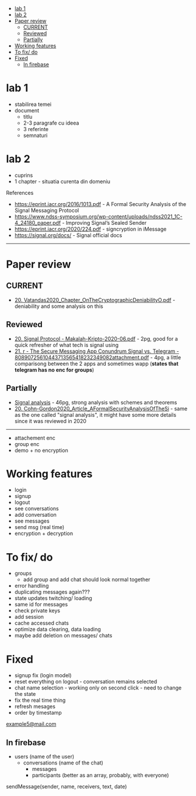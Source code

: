 - [lab 1](#lab-1)
- [lab 2](#lab-2)
- [Paper review](#paper-review)
	- [CURRENT](#current)
	- [Reviewed](#reviewed)
	- [Partially](#partially)
- [Working features](#working-features)
- [To fix/ do](#to-fix-do)
- [Fixed](#fixed)
	- [In firebase](#in-firebase)


# lab 1
- stabilirea temei
- document
	- titlu
	- 2-3 paragrafe cu ideea
	- 3 referinte
	- semnaturi


# lab 2
- cuprins
- 1 chapter - situatia curenta din domeniu



References
- https://eprint.iacr.org/2016/1013.pdf - A Formal Security Analysis of the Signal Messaging Protocol
- https://www.ndss-symposium.org/wp-content/uploads/ndss2021_1C-4_24180_paper.pdf - Improving Signal’s Sealed Sender 
- https://eprint.iacr.org/2020/224.pdf - signcryption in iMessage
- https://signal.org/docs/ - Signal official docs


---

# Paper review

## CURRENT

- [20. Vatandas2020_Chapter_OnTheCryptographicDeniabilityO.pdf](./pdf/papers/signal/20.%20Vatandas2020_Chapter_OnTheCryptographicDeniabilityO.pdf) - deniability and some analysis on this


## Reviewed
- [20. Signal Protocol - Makalah-Kripto-2020-06.pdf](./Pdf/papers/signal/20.%20Signal%20Protocol%20-%20Makalah-Kripto-2020-06.pdf) - 2pg, good for a quick refresher of what tech is signal using
- [21. r - The Secure Messaging App Conundrum Signal vs. Telegram - 80890725610443713565418232349082attachment.pdf](./pdf/papers/signal/21.%20r%20-%20The%20Secure%20Messaging%20App%20Conundrum%20Signal%20vs.%20Telegram%20-%2080890725610443713565418232349082attachment.pdf) - 4pg, a little comparisong between the 2 apps and sometimes wapp (**states that telegram has no enc for groups**)

## Partially
- [Signal analysis](PDF/Papers/Signal/16.%2019.%20r%20-%20A%20Formal%20Security%20Analysis%20of%20the%20Signal%20Messaging%20Protocol%20-%202016-1013.pdf) - 46pg, strong analysis with schemes and theorems
- [20. Cohn-Gordon2020_Article_AFormalSecurityAnalysisOfTheSi](./PDF/Papers/Signal/20.%20Cohn-Gordon2020_Article_AFormalSecurityAnalysisOfTheSi.pdf) - same as the one called "signal analysis", it might have some more details since it was reviewed in 2020


---

- attachement enc
- group enc
- demo + no encryption

# Working features
- login
- signup
- logout
- see conversations
- add conversation
- see messages
- send msg (real time)
- encryption + decryption


# To fix/ do
- groups
	- add group and add chat should look normal together
- error handling
- duplicating messages again???
- state updates twitching/ loading 
- same id for messages
- check private keys
- add session
- cache accessed chats
- optimize data clearing, data loading
- maybe add deletion on messages/ chats


# Fixed
- signup fix (login model)
- reset everything on logout - conversation remains selected
- chat name selection - working only on second click - need to change the state
- fix the real time thing
- refresh mesages
- order by timestamp

example5@mail.com


## In firebase
- users (name of the user)
	- conversations (name of the chat)
		- messages
		+ participants (better as an array, probably, with everyone)

sendMessage(sender, name, receivers, text, date)
